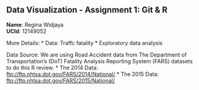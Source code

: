 
## Data Visualization - Assignment 1: Git & R


**Name**: Regina Widjaya  
**UCId**: 12149052

More Details: 
	* Data: Traffc fatality
	* Exploratory data analysis 


Data Source:
	We are using Road Accident data from The Department of Transportation’s (DoT) 
	Fatality Analysis Reporting System (FARS) datasets to do this R review. 
	* The 2014 Data: ftp://ftp.nhtsa.dot.gov/FARS/2014/National/
	* The 2015 Data: ftp://ftp.nhtsa.dot.gov/FARS/2015/National/